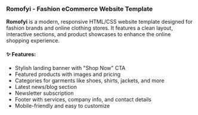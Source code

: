 
### **Romofyi - Fashion eCommerce Website Template**

**Romofyi** is a modern, responsive HTML/CSS website template designed for fashion brands and online clothing stores. It features a clean layout, interactive sections, and product showcases to enhance the online shopping experience.

#### ✨ Features:

* Stylish landing banner with "Shop Now" CTA
* Featured products with images and pricing
* Categories for garments like shoes, shirts, jackets, and more
* Latest news/blog section
* Newsletter subscription
* Footer with services, company info, and contact details
* Mobile-friendly and easy to customize
